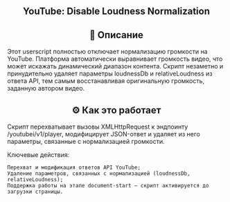 <h2 align="center">YouTube: Disable Loudness Normalization</h2>

<h2 align="center">📌 Описание</h2>
Этот userscript полностью отключает нормализацию громкости на YouTube. Платформа автоматически выравнивает громкость видео, что может искажать динамический диапазон контента. Скрипт незаметно и принудительно удаляет параметры loudnessDb и relativeLoudness из ответа API, тем самым восстанавливая оригинальную громкость, заданную автором видео.

<h2 align="center">⚙️ Как это работает</h2>
Скрипт перехватывает вызовы XMLHttpRequest к эндпоинту /youtubei/v1/player, модифицирует JSON-ответ и удаляет из него параметры, связанные с нормализацией громкости.

Ключевые действия:

    Перехват и модификация ответов API YouTube;
    Удаление параметров, связанных с нормализацией (loudnessDb, relativeLoudness);
    Поддержка работы на этапе document-start — скрипт активируется до загрузки страницы.
